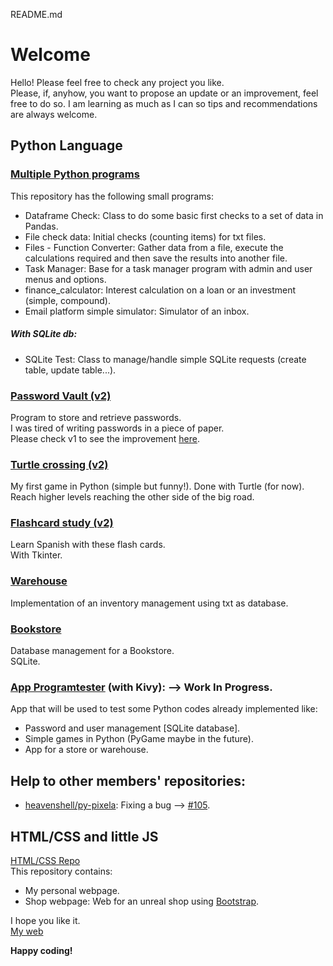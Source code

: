 README.md
# Welcome 
Hello! Please feel free to check any project you like.    
Please, if, anyhow, you want to propose an update or an improvement, feel free to do so. I am learning as much as I can so tips and recommendations are always welcome.  

## Python Language
### [Multiple Python programs](https://github.com/JuanCarcedo/jca-python-projects)  
This repository has the following small programs:
- Dataframe Check: Class to do some basic first checks to a set of data in Pandas.
- File check data: Initial checks (counting items) for txt files.
- Files - Function Converter: Gather data from a file, execute the calculations required and then save the results into another file.
- Task Manager: Base for a task manager program with admin and user menus and options.
- finance_calculator: Interest calculation on a loan or an investment (simple, compound).
- Email platform simple simulator: Simulator of an inbox.

##### With SQLite db:
- SQLite Test: Class to manage/handle simple SQLite requests (create table, update table...).

### [Password Vault (v2)](https://github.com/JuanCarcedo/Password-Vault)  
Program to store and retrieve passwords.  
I was tired of writing passwords in a piece of paper.  
Please check v1 to see the improvement [here](https://github.com/JuanCarcedo/Password-Vault/tree/main/Archive_Legacy%20versions).

### [Turtle crossing (v2)](https://github.com/JuanCarcedo/Turtle-Crossing)  
My first game in Python (simple but funny!). Done with Turtle (for now).  
Reach higher levels reaching the other side of the big road.

### [Flashcard study (v2)](https://github.com/JuanCarcedo/Flash-Cards)  
Learn Spanish with these flash cards.  
With Tkinter.

### [Warehouse](https://github.com/JuanCarcedo/Warehouse)
Implementation of an inventory management using txt as database.

### [Bookstore](https://github.com/JuanCarcedo/Bookstore)  
Database management for a Bookstore.  
SQLite.
 
### [App Programtester](https://github.com/JuanCarcedo/PythonTester_App) (with Kivy): --> Work In Progress.  
App that will be used to test some Python codes already implemented like:
- Password and user management [SQLite database].  
- Simple games in Python (PyGame maybe in the future).
- App for a store or warehouse.  

## Help to other members' repositories:
- [heavenshell/py-pixela](https://github.com/heavenshell/py-pixela): Fixing a bug --> [#105](https://github.com/heavenshell/py-pixela/pull/105).  

## HTML/CSS and little JS
[HTML/CSS Repo](https://github.com/JuanCarcedo/JuanCarcedo.github.io#juancarcedogithubio)  
This repository contains:  
- My personal webpage.
- Shop webpage: Web for an unreal shop using [Bootstrap](https://getbootstrap.com/).

I hope you like it.  
[My web](https://juancarcedo.github.io/)

**Happy coding!**
